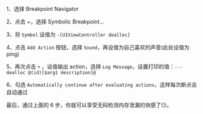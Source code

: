 1、选择 Breakpoint Navigator 

2、点击 +，选择 Symbolic Breakpoint...

3、将 `Symbol` 设值为 `-[UIViewController dealloc]`

4、点击 `Add Action` 按钮，选择 `Sound`，再设值为自己喜欢的声音(此处设值为 ping)

5、再次点击 `+` ，设值输出 action，选择 `Log Message`，设置打印的值：`--- dealloc @(id)[$arg1 description]@`

6、勾选 `Automatically continue after evaluating actions`，这样每次断点会自动通过

最后，通过上面的 6 步，你就可以享受无码检测内存泄漏的快感了😏。